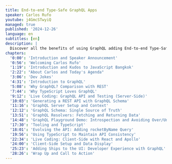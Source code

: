 ```yaml
---
title: End-to-end Type-Safe GraphQL Apps
speaker: Carlos Rufo
youtube: j4GmcSTwyiQ
managed: true
published: '2024-12-26'
language: en
subtitles: [en]
description: |
  Discover all the benefits of using GraphQL adding End-to-end Type-Safety to your app with this live-coding talk. At the end of such, you’ll want to refactor your codebase in order to take all the advantages of TypeScript, GraphQL & React working together on a SpaceX demo 🚀
chapters:
  '0:00': 'Introduction and Speaker Announcement'
  '0:56': 'Welcoming Carlos Rufo'
  '1:19': 'Introduction and Kudos to JavaScript Bangkok'
  '2:22': "About Carlos and Today's Agenda"
  '3:06': 'Dev Jokes'
  '4:31': 'Introduction to GraphQL'
  '5:08': 'Why GraphQL? Comparison with REST'
  '7:44': 'Why TypeScript Loves GraphQL'
  '9:12': 'Live Coding: GraphQL API and Testing (Server-Side)'
  '10:03': 'Generating a REST API with GraphQL Schema'
  '11:16': 'GraphQL Server Setup and Context'
  '12:12': 'GraphQL Schema: Single Source of Truth'
  '13:51': 'GraphQL Resolvers: Fetching and Returning Data'
  '14:48': 'GraphQL Playground Demo: Introspection and Avoiding Over/Under-Fetching'
  '17:30': 'Tooling and TypeScript'
  '18:01': 'Evolving the API: Adding rocketByName Query'
  '19:56': 'Using TypeScript to Maintain API Consistency'
  '22:34': 'Live Coding: Client-Side with React and Apollo'
  '24:00': 'Client-Side Setup and Data Display'
  '25:23': 'Adding Ships to the UI: Developer Experience with GraphQL'
  '28:26': 'Wrap Up and Call to Action'
---
```

